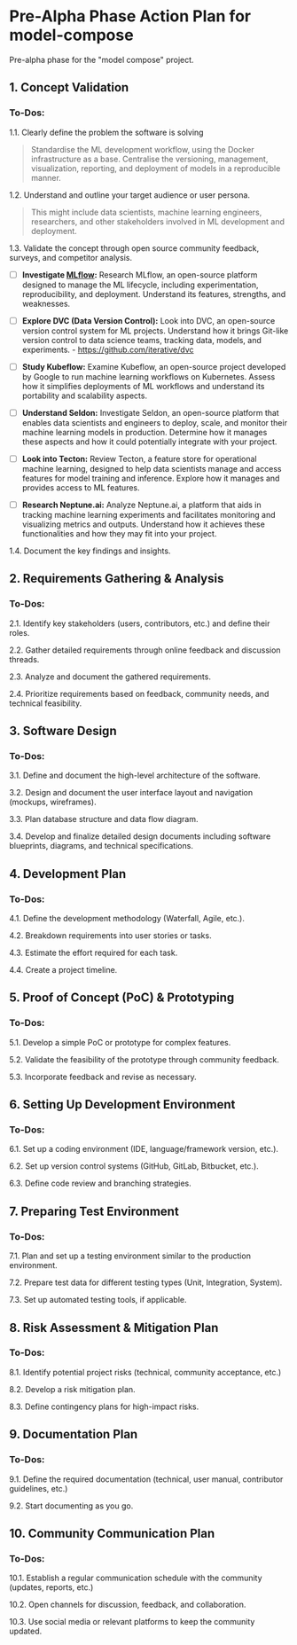 

# Pre-Alpha Phase Action Plan for model-compose

Pre-alpha phase for the "model compose" project. 


## 1. Concept Validation

### To-Dos:

1.1. Clearly define the problem the software is solving

> Standardise the ML development workflow, using the Docker infrastructure as a base. Centralise the versioning, management, visualization, reporting, and deployment of models in a reproducible manner.

1.2. Understand and outline your target audience or user persona.

> This might include data scientists, machine learning engineers, researchers, and other stakeholders involved in ML development and deployment.

1.3. Validate the concept through open source community feedback, surveys, and competitor analysis.



- [ ] **Investigate [MLflow](https://mlflow.org):** Research MLflow, an open-source platform designed to manage the ML lifecycle, including experimentation, reproducibility, and deployment. Understand its features, strengths, and weaknesses.

- [ ] **Explore DVC (Data Version Control):** Look into DVC, an open-source version control system for ML projects. Understand how it brings Git-like version control to data science teams, tracking data, models, and experiments. - https://github.com/iterative/dvc

- [ ] **Study Kubeflow:** Examine Kubeflow, an open-source project developed by Google to run machine learning workflows on Kubernetes. Assess how it simplifies deployments of ML workflows and understand its portability and scalability aspects.

- [ ] **Understand Seldon:** Investigate Seldon, an open-source platform that enables data scientists and engineers to deploy, scale, and monitor their machine learning models in production. Determine how it manages these aspects and how it could potentially integrate with your project.

- [ ] **Look into Tecton:** Review Tecton, a feature store for operational machine learning, designed to help data scientists manage and access features for model training and inference. Explore how it manages and provides access to ML features.

- [ ] **Research Neptune.ai:** Analyze Neptune.ai, a platform that aids in tracking machine learning experiments and facilitates monitoring and visualizing metrics and outputs. Understand how it achieves these functionalities and how they may fit into your project.
 


1.4. Document the key findings and insights.

## 2. Requirements Gathering & Analysis

### To-Dos:

2.1. Identify key stakeholders (users, contributors, etc.) and define their roles.

2.2. Gather detailed requirements through online feedback and discussion threads.

2.3. Analyze and document the gathered requirements.

2.4. Prioritize requirements based on feedback, community needs, and technical feasibility.

## 3. Software Design

### To-Dos:

3.1. Define and document the high-level architecture of the software.

3.2. Design and document the user interface layout and navigation (mockups, wireframes).

3.3. Plan database structure and data flow diagram.

3.4. Develop and finalize detailed design documents including software blueprints, diagrams, and technical specifications.

## 4. Development Plan

### To-Dos:

4.1. Define the development methodology (Waterfall, Agile, etc.).

4.2. Breakdown requirements into user stories or tasks.

4.3. Estimate the effort required for each task.

4.4. Create a project timeline.

## 5. Proof of Concept (PoC) & Prototyping

### To-Dos:

5.1. Develop a simple PoC or prototype for complex features.

5.2. Validate the feasibility of the prototype through community feedback.

5.3. Incorporate feedback and revise as necessary.

## 6. Setting Up Development Environment

### To-Dos:

6.1. Set up a coding environment (IDE, language/framework version, etc.).

6.2. Set up version control systems (GitHub, GitLab, Bitbucket, etc.).

6.3. Define code review and branching strategies.

## 7. Preparing Test Environment

### To-Dos:

7.1. Plan and set up a testing environment similar to the production environment.

7.2. Prepare test data for different testing types (Unit, Integration, System).

7.3. Set up automated testing tools, if applicable.

## 8. Risk Assessment & Mitigation Plan

### To-Dos:

8.1. Identify potential project risks (technical, community acceptance, etc.)

8.2. Develop a risk mitigation plan.

8.3. Define contingency plans for high-impact risks.

## 9. Documentation Plan

### To-Dos:

9.1. Define the required documentation (technical, user manual, contributor guidelines, etc.)

9.2. Start documenting as you go.

## 10. Community Communication Plan

### To-Dos:

10.1. Establish a regular communication schedule with the community (updates, reports, etc.)

10.2. Open channels for discussion, feedback, and collaboration.

10.3. Use social media or relevant platforms to keep the community updated.


